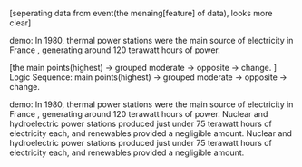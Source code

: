 [seperating data from event(the menaing[feature] of data), looks more clear]

demo: In 1980, thermal power stations were the main source of electricity in France , generating around 120 terawatt hours of power. 

[the main points(highest) -> grouped moderate -> opposite -> change. ]
Logic Sequence: main points(highest) -> grouped moderate -> opposite -> change. 

demo:
In 1980, thermal power stations were the main source of electricity in France , generating around 120 terawatt hours of power. Nuclear and hydroelectric power stations produced just under 75 terawatt hours of electricity each, and renewables provided a negligible amount. Nuclear and hydroelectric power stations produced just under 75 terawatt hours of electricity each, and renewables provided a negligible amount. 

